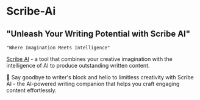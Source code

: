 # Scribe-Ai 

## "Unleash Your Writing Potential with Scribe AI"

```
"Where Imagination Meets Intelligence"
```

[Scribe AI](https://github.com/meta-gravity/Scribe-Ai) - a tool that combines your creative imagination with the intelligence of AI to produce outstanding written content.

🤖 Say goodbye to writer's block and hello to limitless creativity with Scribe AI - the AI-powered writing companion that helps you craft engaging content effortlessly.
